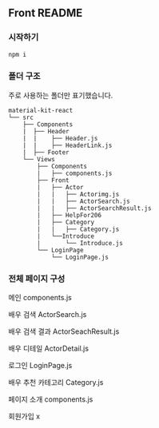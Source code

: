 ## Front README

### 시작하기

```bash
npm i
```



### 폴더 구조

주로 사용하는 폴더만 표기했습니다.

```
material-kit-react
└── src
    ├── Components
    |  ├── Header
    |  |	├── Header.js
    |  |	├── HeaderLink.js
    |  ├── Footer
	└── Views
        ├── Components
		|	├── components.js
		├── Front
    	|	├── Actor
		|	|	├── Actorimg.js
		|	|	├── ActorSearch.js
        |   |	├── ActorSearchResult.js
		|	├── HelpFor206
		|	├── Category
		|	|	├── Category.js
        |   └──Introduce
		|		└── Introduce.js
		└──	LoginPage		
			└──	LoginPage.js
```



### 전체 페이지 구성

메인							components.js

배우 검색					ActorSearch.js

배우 검색 결과			ActorSeachResult.js

배우 디테일				 ActorDetail.js

로그인						LoginPage.js

배우 추천 카테고리	Category.js

페이지 소개				components.js

회원가입					x